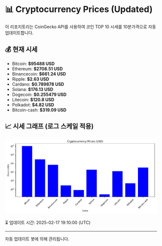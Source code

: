 
# 📊 Cryptocurrency Prices (Updated)

이 리포지토리는 CoinGecko API를 사용하여 코인 TOP 10 시세를 10분가격으로 자동 업데이트합니다.

## 💰 현재 시세
- Bitcoin: **$95488 USD**
- Ethereum: **$2708.51 USD**
- Binancecoin: **$661.24 USD**
- Ripple: **$2.63 USD**
- Cardano: **$0.789878 USD**
- Solana: **$176.13 USD**
- Dogecoin: **$0.255479 USD**
- Litecoin: **$120.8 USD**
- Polkadot: **$4.82 USD**
- Bitcoin-cash: **$319.09 USD**

## 📈 시세 그래프 (로그 스케일 적용)
![Crypto Prices](crypto_prices.png)

⏳ 업데이트 시간: 2025-02-17 19:10:00 (UTC)

---
자동 업데이트 봇에 의해 관리됩니다.
